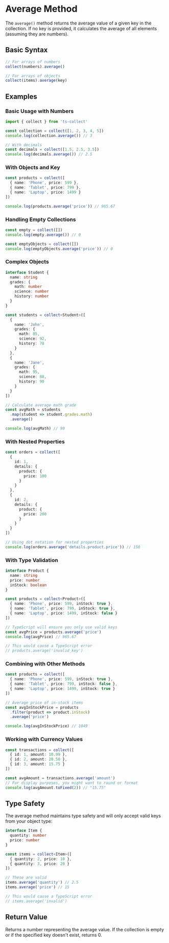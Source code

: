 # Average Method

The `average()` method returns the average value of a given key in the collection. If no key is provided, it calculates the average of all elements (assuming they are numbers).

## Basic Syntax

```typescript
// For arrays of numbers
collect(numbers).average()

// For arrays of objects
collect(items).average(key)
```

## Examples

### Basic Usage with Numbers

```typescript
import { collect } from 'ts-collect'

const collection = collect([1, 2, 3, 4, 5])
console.log(collection.average()) // 3

// With decimals
const decimals = collect([1.5, 2.5, 3.5])
console.log(decimals.average()) // 2.5
```

### With Objects and Key

```typescript
const products = collect([
  { name: 'Phone', price: 599 },
  { name: 'Tablet', price: 799 },
  { name: 'Laptop', price: 1499 }
])

console.log(products.average('price')) // 965.67
```

### Handling Empty Collections

```typescript
const empty = collect([])
console.log(empty.average()) // 0

const emptyObjects = collect([])
console.log(emptyObjects.average('price')) // 0
```

### Complex Objects

```typescript
interface Student {
  name: string
  grades: {
    math: number
    science: number
    history: number
  }
}

const students = collect<Student>([
  {
    name: 'John',
    grades: {
      math: 85,
      science: 92,
      history: 78
    }
  },
  {
    name: 'Jane',
    grades: {
      math: 95,
      science: 88,
      history: 90
    }
  }
])

// Calculate average math grade
const avgMath = students
  .map(student => student.grades.math)
  .average()

console.log(avgMath) // 90
```

### With Nested Properties

```typescript
const orders = collect([
  {
    id: 1,
    details: {
      product: {
        price: 100
      }
    }
  },
  {
    id: 2,
    details: {
      product: {
        price: 200
      }
    }
  }
])

// Using dot notation for nested properties
console.log(orders.average('details.product.price')) // 150
```

### With Type Validation

```typescript
interface Product {
  name: string
  price: number
  inStock: boolean
}

const products = collect<Product>([
  { name: 'Phone', price: 599, inStock: true },
  { name: 'Tablet', price: 799, inStock: true },
  { name: 'Laptop', price: 1499, inStock: false }
])

// TypeScript will ensure you only use valid keys
const avgPrice = products.average('price')
console.log(avgPrice) // 965.67

// This would cause a TypeScript error
// products.average('invalid_key')
```

### Combining with Other Methods

```typescript
const products = collect([
  { name: 'Phone', price: 599, inStock: true },
  { name: 'Tablet', price: 799, inStock: false },
  { name: 'Laptop', price: 1499, inStock: true }
])

// Average price of in-stock items
const avgInStockPrice = products
  .filter(product => product.inStock)
  .average('price')

console.log(avgInStockPrice) // 1049
```

### Working with Currency Values

```typescript
const transactions = collect([
  { id: 1, amount: 10.99 },
  { id: 2, amount: 20.50 },
  { id: 3, amount: 15.75 }
])

const avgAmount = transactions.average('amount')
// For display purposes, you might want to round or format
console.log(avgAmount.toFixed(2)) // "15.75"
```

## Type Safety

The average method maintains type safety and will only accept valid keys from your object type:

```typescript
interface Item {
  quantity: number
  price: number
}

const items = collect<Item>([
  { quantity: 2, price: 10 },
  { quantity: 3, price: 20 }
])

// These are valid
items.average('quantity') // 2.5
items.average('price') // 15

// This would cause a TypeScript error
// items.average('invalid')
```

## Return Value

Returns a number representing the average value. If the collection is empty or if the specified key doesn't exist, returns 0.
